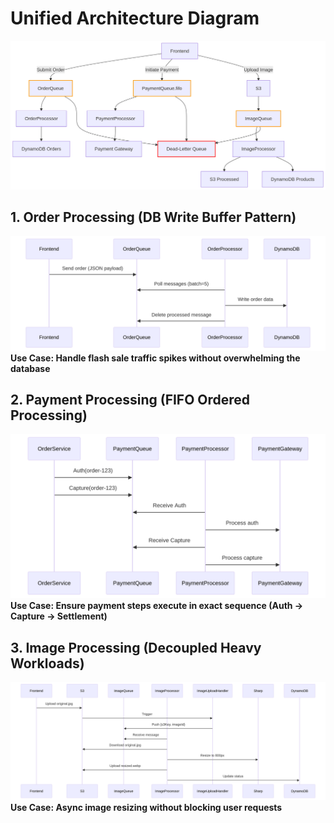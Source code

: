 
# Unified Architecture Diagram
![Architect Diagram](public/overall.png)<br />

## 1. Order Processing (DB Write Buffer Pattern)
![Order Processing Flow](public/orderProcessing.png)<br />
**Use Case: Handle flash sale traffic spikes without overwhelming the database**

## 2. Payment Processing (FIFO Ordered Processing)
![Payment Processing Flow](public/paymentProcessing.png)<br />
**Use Case: Ensure payment steps execute in exact sequence (Auth → Capture → Settlement)**


## 3. Image Processing (Decoupled Heavy Workloads)
![Image Processing Flow](public/imageProcessing.png)<br />
**Use Case: Async image resizing without blocking user requests**